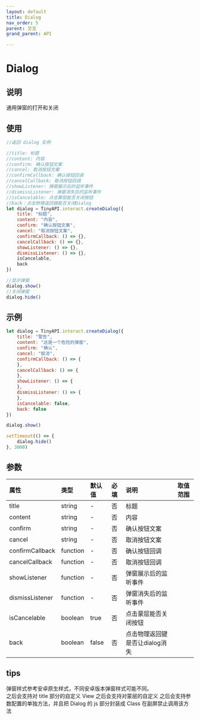 ```yaml
---
layout: default 
title: Dialog 
nav_order: 5
parent: 交互 
grand_parent: API

---
```


# Dialog

## 说明

通用弹窗的打开和关闭

## 使用

```javascript
//返回 dialog 实例

//title: 标题
//content: 内容
//confirm: 确认按钮文案
//cancel: 取消按钮文案
//confirmCallback: 确认按钮回调
//cancelCallback: 取消按钮回调
//showListener: 弹窗展示后的监听事件
//dismissListener: 弹窗消失后的监听事件
//isCancelable: 点击蒙层能否关闭按钮
//back：点击物理返回键能否关闭Dialog
let dialog = TinyAPI.interact.createDialog({
    title: "标题",
    content: "内容",
    confirm: "确认按钮文案",
    cancel: "取消按钮文案",
    confirmCallback: () => {},
    cancelCallback: () => {},
    showListener: () => {},
    dismissListener: () => {},
    isCancelable,
    back
})

//显示弹窗
dialog.show()
//关闭弹窗
dialog.hide()
```

## 示例

```javascript
let dialog = TinyAPI.interact.createDialog({
    title: "警告",
    content: "这是一个危险的弹窗",
    confirm: "确认",
    cancel: "取消",
    confirmCallback: () => {
    },
    cancelCallback: () => {
    },
    showListener: () => {
    },
    dismissListener: () => {
    },
    isCancelable: false,
    back: false
})

dialog.show()

setTimeout(() => {
    dialog.hide()
}, 3000)
```

## 参数

| 属性              | 类型 | 默认值   | 必填  | 说明                 | 取值范围   |
|:----------------|:----|:------|:----|:-------------------|:-------|
| title           | string | -     | 否   | 标题                 |  |
| content         | string | -     | 否   | 内容                 |  |
| confirm         | string | -     | 否   | 确认按钮文案             |  |
| cancel          | string | -     | 否   | 取消按钮文案             |  |
| confirmCallback | function | -     | 否   | 确认按钮回调             |  |
| cancelCallback  | function | -     | 否   | 取消按钮回调             |  |
| showListener    | function | -     | 否   | 弹窗展示后的监听事件         |  |
| dismissListener | function | -     | 否   | 弹窗消失后的监听事件         |  |
| isCancelable    | boolean | true  | 否   | 点击蒙层能否关闭按钮         |  |
| back            | boolean | false | 否   | 点击物理返回键是否让dialog消失 |  |

## tips

弹窗样式参考安卓原生样式，不同安卓版本弹窗样式可能不同。  
之后会支持对 title 部分的自定义 View 之后会支持对蒙层的自定义 之后会支持参数配置的单独方法，并且把 Dialog 的 js 部分封装成 Class
在副屏禁止调用该方法